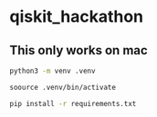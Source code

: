 # qiskit_hackathon

## This only works on mac
```bash
python3 -m venv .venv

soource .venv/bin/activate

pip install -r requirements.txt
```